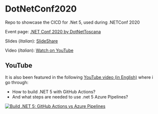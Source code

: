 # DotNetConf2020
Repo to showcase the CICD for .Net 5, used during .NETConf 2020

Event page: [.NET Conf 2020 by DotNetToscana](https://www.dotnettoscana.org/eventi/net-conf-2020-by-dotnettoscana/)

Slides (_Italian_): [SlideShare](https://www.slideshare.net/n3wt0n/ci-cd-per-net-5-facile-con-azure-pipelines-e-github-actions)

Video (_Italian_): [Watch on YouTube](https://youtu.be/JfhP2gIzXr0)

## YouTube

It is also been featured in the following [YouTube video (in English)](https://youtu.be/YHichwz_-oQ) where i go through:

- How to build .NET 5 with GitHub Actions? 
- And what steps are needed to use .net 5 Azure Pipelines?

[![Build .NET 5: GitHub Actions vs Azure Pipelines](https://img.youtube.com/vi/YHichwz_-oQ/0.jpg)](https://youtu.be/YHichwz_-oQ)
